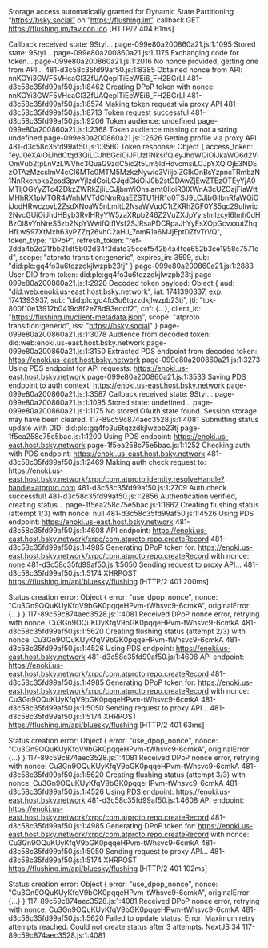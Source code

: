 Storage access automatically granted for Dynamic State Partitioning “https://bsky.social” on “https://flushing.im”. callback
GET
https://flushing.im/favicon.ico
[HTTP/2 404  61ms]

Callback received state: 9StyI... page-099e80a200860a21.js:1:1095
Stored state: 9StyI... page-099e80a200860a21.js:1:1175
Exchanging code for token... page-099e80a200860a21.js:1:2016
No nonce provided, getting one from API... 481-d3c58c35fd99af50.js:1:8385
Obtained nonce from API: nnKOYi3GWF5VHcaGl3ZfUAQeplTiEeWEi6_FH2BGrLI 481-d3c58c35fd99af50.js:1:8462
Creating DPoP token with nonce: nnKOYi3GWF5VHcaGl3ZfUAQeplTiEeWEi6_FH2BGrLI 481-d3c58c35fd99af50.js:1:8574
Making token request via proxy API 481-d3c58c35fd99af50.js:1:8713
Token request successful 481-d3c58c35fd99af50.js:1:9206
Token audience: undefined page-099e80a200860a21.js:1:2368
Token audience missing or not a string: undefined page-099e80a200860a21.js:1:2626
Getting profile via proxy API 481-d3c58c35fd99af50.js:1:3560
Token response: 
Object { access_token: "eyJ0eXAiOiJhdCtqd3QiLCJhbGciOiJFUzI1NksifQ.eyJhdWQiOiJkaWQ6d2ViOmVub2tpLnVzLWVhc3QuaG9zdC5ic2t5Lm5ldHdvcmsiLCJpYXQiOjE3NDEzOTAzMzcsImV4cCI6MTc0MTM5MzkzNywic3ViIjoiZGlkOnBsYzpncTRmbzN1NnRxenpka2psd3pwYjIzdGoiLCJqdGkiOiJ0b2stODAwZjEwZTEzOTEyYjA0MTljOGYyZTc4ZDkzZWRkZjIiLCJjbmYiOnsiamt0IjoiR3lXWnA3cUZOajFiaWttMHhRX1pMTGR4WnhMVTdCNmRqaEZSTU1HR1o0TSJ9LCJjbGllbnRfaWQiOiJodHRwczovL2ZsdXNoaW5nLmltL2NsaWVudC1tZXRhZGF0YS5qc29uIiwic2NvcGUiOiJhdHByb3RvIHRyYW5zaXRpb246Z2VuZXJpYyIsImlzcyI6Imh0dHBzOi8vYnNreS5zb2NpYWwifQ.fIVsf2SJRsaPDCRpaJhYyFsXOpGcvxxutZhqHfLwS97XtMxh63yPZZq26vhC2aHJ_7omR1a6MJjEptDZfvTrVQ", token_type: "DPoP", refresh_token: "ref-2dda4b2d21fbb21df5b02d34f3dafd35ccef542b4a4fce652b3ce1958c7571cd", scope: "atproto transition:generic", expires_in: 3599, sub: "did:plc:gq4fo3u6tqzzdkjlwzpb23tj" }
page-099e80a200860a21.js:1:2883
User DID from token: did:plc:gq4fo3u6tqzzdkjlwzpb23tj page-099e80a200860a21.js:1:2928
Decoded token payload: 
Object { aud: "did:web:enoki.us-east.host.bsky.network", iat: 1741390337, exp: 1741393937, sub: "did:plc:gq4fo3u6tqzzdkjlwzpb23tj", jti: "tok-800f10e13912b0419c8f2e78d93eddf2", cnf: {…}, client_id: "https://flushing.im/client-metadata.json", scope: "atproto transition:generic", iss: "https://bsky.social" }
page-099e80a200860a21.js:1:3078
Audience from decoded token: did:web:enoki.us-east.host.bsky.network page-099e80a200860a21.js:1:3150
Extracted PDS endpoint from decoded token: https://enoki.us-east.host.bsky.network page-099e80a200860a21.js:1:3273
Using PDS endpoint for API requests: https://enoki.us-east.host.bsky.network page-099e80a200860a21.js:1:3533
Saving PDS endpoint to auth context: https://enoki.us-east.host.bsky.network page-099e80a200860a21.js:1:3587
Callback received state: 9StyI... page-099e80a200860a21.js:1:1095
Stored state: undefined... page-099e80a200860a21.js:1:1175
No stored OAuth state found. Session storage may have been cleared. 117-89c59c874aec3528.js:1:4081
Submitting status update with DID: did:plc:gq4fo3u6tqzzdkjlwzpb23tj page-1f5ea258c75e5bac.js:1:1200
Using PDS endpoint: https://enoki.us-east.host.bsky.network page-1f5ea258c75e5bac.js:1:1252
Checking auth with PDS endpoint: https://enoki.us-east.host.bsky.network 481-d3c58c35fd99af50.js:1:2469
Making auth check request to: https://enoki.us-east.host.bsky.network/xrpc/com.atproto.identity.resolveHandle?handle=atproto.com 481-d3c58c35fd99af50.js:1:2709
Auth check successful! 481-d3c58c35fd99af50.js:1:2856
Authentication verified, creating status... page-1f5ea258c75e5bac.js:1:1662
Creating flushing status (attempt 1/3) with nonce: null 481-d3c58c35fd99af50.js:1:4526
Using PDS endpoint: https://enoki.us-east.host.bsky.network 481-d3c58c35fd99af50.js:1:4608
API endpoint: https://enoki.us-east.host.bsky.network/xrpc/com.atproto.repo.createRecord 481-d3c58c35fd99af50.js:1:4985
Generating DPoP token for: https://enoki.us-east.host.bsky.network/xrpc/com.atproto.repo.createRecord with nonce: none 481-d3c58c35fd99af50.js:1:5050
Sending request to proxy API... 481-d3c58c35fd99af50.js:1:5174
XHRPOST
https://flushing.im/api/bluesky/flushing
[HTTP/2 401  200ms]

Status creation error: 
Object { error: "use_dpop_nonce", nonce: "Cu3Gn9OQuKUyKfqV9bGK0pqqeHPvm-tWhsvc9-6cmkA", originalError: {…} }
117-89c59c874aec3528.js:1:4081
Received DPoP nonce error, retrying with nonce: Cu3Gn9OQuKUyKfqV9bGK0pqqeHPvm-tWhsvc9-6cmkA 481-d3c58c35fd99af50.js:1:5620
Creating flushing status (attempt 2/3) with nonce: Cu3Gn9OQuKUyKfqV9bGK0pqqeHPvm-tWhsvc9-6cmkA 481-d3c58c35fd99af50.js:1:4526
Using PDS endpoint: https://enoki.us-east.host.bsky.network 481-d3c58c35fd99af50.js:1:4608
API endpoint: https://enoki.us-east.host.bsky.network/xrpc/com.atproto.repo.createRecord 481-d3c58c35fd99af50.js:1:4985
Generating DPoP token for: https://enoki.us-east.host.bsky.network/xrpc/com.atproto.repo.createRecord with nonce: Cu3Gn9OQuKUyKfqV9bGK0pqqeHPvm-tWhsvc9-6cmkA 481-d3c58c35fd99af50.js:1:5050
Sending request to proxy API... 481-d3c58c35fd99af50.js:1:5174
XHRPOST
https://flushing.im/api/bluesky/flushing
[HTTP/2 401  63ms]

Status creation error: 
Object { error: "use_dpop_nonce", nonce: "Cu3Gn9OQuKUyKfqV9bGK0pqqeHPvm-tWhsvc9-6cmkA", originalError: {…} }
117-89c59c874aec3528.js:1:4081
Received DPoP nonce error, retrying with nonce: Cu3Gn9OQuKUyKfqV9bGK0pqqeHPvm-tWhsvc9-6cmkA 481-d3c58c35fd99af50.js:1:5620
Creating flushing status (attempt 3/3) with nonce: Cu3Gn9OQuKUyKfqV9bGK0pqqeHPvm-tWhsvc9-6cmkA 481-d3c58c35fd99af50.js:1:4526
Using PDS endpoint: https://enoki.us-east.host.bsky.network 481-d3c58c35fd99af50.js:1:4608
API endpoint: https://enoki.us-east.host.bsky.network/xrpc/com.atproto.repo.createRecord 481-d3c58c35fd99af50.js:1:4985
Generating DPoP token for: https://enoki.us-east.host.bsky.network/xrpc/com.atproto.repo.createRecord with nonce: Cu3Gn9OQuKUyKfqV9bGK0pqqeHPvm-tWhsvc9-6cmkA 481-d3c58c35fd99af50.js:1:5050
Sending request to proxy API... 481-d3c58c35fd99af50.js:1:5174
XHRPOST
https://flushing.im/api/bluesky/flushing
[HTTP/2 401  102ms]

Status creation error: 
Object { error: "use_dpop_nonce", nonce: "Cu3Gn9OQuKUyKfqV9bGK0pqqeHPvm-tWhsvc9-6cmkA", originalError: {…} }
117-89c59c874aec3528.js:1:4081
Received DPoP nonce error, retrying with nonce: Cu3Gn9OQuKUyKfqV9bGK0pqqeHPvm-tWhsvc9-6cmkA 481-d3c58c35fd99af50.js:1:5620
Failed to update status: Error: Maximum retry attempts reached. Could not create status after 3 attempts.
    NextJS 34
117-89c59c874aec3528.js:1:4081

